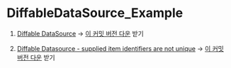 # DiffableDataSource_Example

1. [Diffable DataSource](https://zeddios.tistory.com/1197) -> [이 커밋 버전 다운](https://github.com/Zedd0202/DiffableDataSource_Example/tree/a253bd9805da5a1d52855dd919df0fccaad8ed73) 받기 

2. [Diffable Datasource - supplied item identifiers are not unique](https://zeddios.tistory.com/1241) -> [이 커밋 버전 다운](https://github.com/Zedd0202/DiffableDataSource_Example) 받기 

